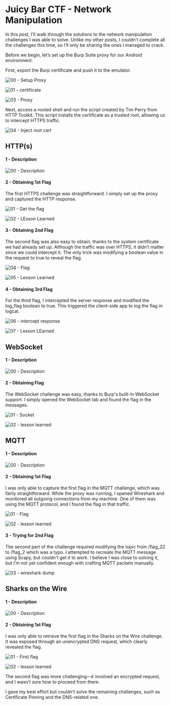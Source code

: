 # Juicy Bar CTF - Network Manipulation
In this post, I’ll walk through the solutions to the network manipulation challenges I was able to solve. Unlike my other posts, I couldn’t complete all the challenges this time, so I’ll only be sharing the ones I managed to crack.

Before we begin, let’s set up the Burp Suite proxy for our Android environment. 

First, export the Burp certificate and push it to the emulator. 

![00 - Setup Proxy](https://github.com/user-attachments/assets/8a4df12a-7906-4666-8137-a7dc2d9a7ebc)

![01 - certificate](https://github.com/user-attachments/assets/285a58ed-8737-4e98-b284-8a20e2fa41f3)

![03 - Proxy](https://github.com/user-attachments/assets/a2cb1625-492d-49ea-8867-4ea83c765ebf)

Next, access a rooted shell and run the script created by Tim Perry from HTTP Toolkit. This script installs the certificate as a trusted root, allowing us to intercept HTTPS traffic.

![04 - Inject root cert](https://github.com/user-attachments/assets/0834e569-87b2-4f85-a26f-8dd033610886)

## HTTP(s)
#### 1 - Description

![00 - Description](https://github.com/user-attachments/assets/ad2fddcf-7a55-4eb9-b843-acd16679779f)

#### 2 - Obtaining 1st Flag
The first HTTPS challenge was straightforward. I simply set up the proxy and captured the HTTP response.

![01 - Get the flag](https://github.com/user-attachments/assets/fdd8e031-9734-472d-9176-509ec1984bf1)

![02 - LEsson Learned](https://github.com/user-attachments/assets/624757f4-a210-4133-9d64-224a6a486fb9)

#### 3 - Obtaining 2nd Flag
The second flag was also easy to obtain, thanks to the system certificate we had already set up. Although the traffic was over HTTPS, it didn’t matter since we could intercept it. The only trick was modifying a boolean value in the request to true to reveal the flag.

![04 - Flag](https://github.com/user-attachments/assets/cb6c32df-dfff-4817-bf7f-1271a208f651)

![05 - Lesson Learned](https://github.com/user-attachments/assets/902868e2-780c-4fad-ab6d-af42dd4269ff)

#### 4 - Obtaining 3rd Flag 
For the third flag, I intercepted the server response and modified the log_flag boolean to true. This triggered the client-side app to log the flag in logcat.

![06 - intercept response](https://github.com/user-attachments/assets/43dce4db-98e8-4824-9349-e2ef4a7aef89)

![07 - Lesson LEarned](https://github.com/user-attachments/assets/b80a9a37-b3d4-4f07-8fc2-ac24c6cbd319)

## WebSocket
#### 1 - Description

![00 - Description](https://github.com/user-attachments/assets/82db97fa-afd2-41fa-9fe3-7cf873f7f887)

#### 2 - Obtaining Flag
The WebSocket challenge was easy, thanks to Burp's built-in WebSocket support. I simply opened the WebSocket tab and found the flag in the messages.

![01 - Socket](https://github.com/user-attachments/assets/58d73900-3da4-4e6e-9a4f-538f7abfc459)

![02 - lesson learned](https://github.com/user-attachments/assets/1d47998a-acce-4f58-a015-39d8dee7b671)

## MQTT
#### 1 - Description

![00 - Description](https://github.com/user-attachments/assets/67943333-413f-4876-acb6-4f9afe0f87c3)

#### 2 - Obtaining 1st Flag
I was only able to capture the first flag in the MQTT challenge, which was fairly straightforward. While the proxy was running, I opened Wireshark and monitored all outgoing connections from my machine. One of them was using the MQTT protocol, and I found the flag in that traffic.

![01 - Flag](https://github.com/user-attachments/assets/d8138e97-990a-4e83-85c9-6c281f0cad6c)

![02  - lesson learned](https://github.com/user-attachments/assets/a755b5d5-de36-4a9f-a335-885aef213796)

#### 3 - Trying for 2nd Flag
The second part of the challenge required modifying the topic from /flag_22 to /flag_2 which was a typo. I attempted to recreate the MQTT message using Scapy, but couldn’t get it to work. I believe I was close to solving it, but I’m not yet confident enough with crafting MQTT packets manually.

![03  - wireshark dump](https://github.com/user-attachments/assets/336fe67e-945f-46ba-b42e-098fb908a0fa)

## Sharks on the Wire
#### 1 - Description

![00 - Description](https://github.com/user-attachments/assets/2e269f5b-df8b-483a-bf30-e3b6a2207fd2)

#### 2 - Obtaining 1st Flag
I was only able to retrieve the first flag in the Sharks on the Wire challenge. It was exposed through an unencrypted DNS request, which clearly revealed the flag.

![01 - First flag](https://github.com/user-attachments/assets/cd12063b-065f-4c07-966b-af55269f667c)

![02 - lesson learned](https://github.com/user-attachments/assets/9b87eb95-7371-4a0d-a390-3f30f3c6e9ec)

The second flag was more challenging—it involved an encrypted request, and I wasn’t sure how to proceed from there.

I gave my best effort but couldn’t solve the remaining challenges, such as Certificate Pinning and the DNS-related one.

